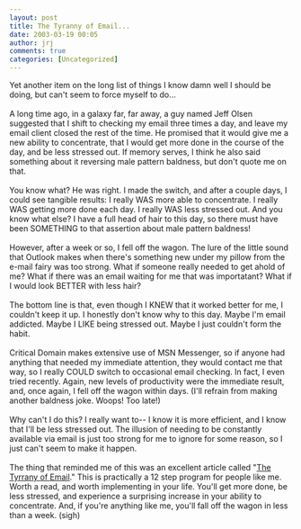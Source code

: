 ```yaml
---
layout: post
title: The Tyranny of Email...
date: 2003-03-19 00:05
author: jrj
comments: true
categories: [Uncategorized]
---
```

Yet another item on the long list of things I know damn well I should be doing, but can't seem to force myself to do...
<br />
<br />A long time ago, in a galaxy far, far away, a guy named Jeff Olsen suggested that I shift to checking my email three times a day, and leave my email client closed the rest of the time. He promised that it would give me a new ability to concentrate, that I would get more done in the course of the day, and be less stressed out. If memory serves, I think he also said something about it reversing male pattern baldness, but don't quote me on that.
<br />
<br />You know what? He was right. I made the switch, and after a couple days, I could see tangible results: I really WAS more able to concentrate. I really WAS getting more done each day. I really WAS less stressed out. And you know what else? I have a full head of hair to this day, so there must have been SOMETHING to that assertion about male pattern baldness!
<br />
<br />However, after a week or so, I fell off the wagon. The lure of the little sound that Outlook makes when there's something new under my pillow from the e-mail fairy was too strong. What if someone really needed to get ahold of me? What if there was an email waiting for me that was importatant? What if I would look BETTER with less hair?
<br />
<br />The bottom line is that, even though I KNEW that it worked better for me, I couldn't keep it up. I honestly don't know why to this day. Maybe I'm email addicted. Maybe I LIKE being stressed out. Maybe I just couldn't form the habit.
<br />
<br />Critical Domain makes extensive use of MSN Messenger, so if anyone had anything that needed my immediate attention, they would contact me that way, so I really COULD switch to occasional email checking. In fact, I even tried recently. Again, new levels of productivity were the immediate result, and, once again, I fell off the wagon within days. (I'll refrain from making another baldness joke. Woops! Too late!)
<br />
<br />Why can't I do this? I really want to-- I know it is more efficient, and I know that I'll be less stressed out. The illusion of needing to be constantly available via email is just too strong for me to ignore for some reason, so I just can't seem to make it happen.
<br />
<br />The thing that reminded me of this was an excellent article called "<a href="http://w-uh.com/index.cgi/articles/030308-tyranny_of_email.html" target="_blank">The Tyrrany of Email</a>." This is practically a 12 step program for people like me. Worth a read, and worth implementing in your life. You'll get more done, be less stressed, and experience a surprising increase in your ability to concentrate. And, if you're anything like me, you'll fall off the wagon in less than a week. (sigh)
